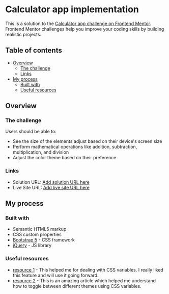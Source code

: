 # Calculator app implementation

This is a solution to the [Calculator app challenge on Frontend Mentor](https://www.frontendmentor.io/challenges/calculator-app-9lteq5N29). Frontend Mentor challenges help you improve your coding skills by building realistic projects. 

## Table of contents

- [Overview](#overview)
  - [The challenge](#the-challenge)
  - [Links](#links)
- [My process](#my-process)
  - [Built with](#built-with)
  - [Useful resources](#useful-resources)

## Overview

### The challenge

Users should be able to:

- See the size of the elements adjust based on their device's screen size
- Perform mathematical operations like addition, subtraction, multiplication, and division
- Adjust the color theme based on their preference


### Links

- Solution URL: [Add solution URL here](https://your-solution-url.com)
- Live Site URL: [Add live site URL here](https://your-live-site-url.com)

## My process

### Built with

- Semantic HTML5 markup
- CSS custom properties
- [Bootstrap 5](https://getbootstrap.com/) - CSS framework
- [jQuery](https://jquery.com/) - JS library


### Useful resources

- [resource 1](https://developer.mozilla.org/en-US/docs/Web/CSS/Using_CSS_custom_properties) - This helped me for dealing with CSS variables. I really liked this feature and will use it going forward.
- [resource 2](https://www.section.io/engineering-education/adding-dark-theme-to-your-site/) - This is an amazing article which helped me  understand how to toggle between different themes using CSS variables.
